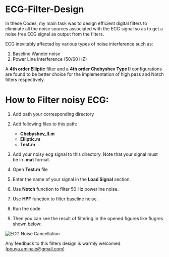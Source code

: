 # ECG-Filter-Design
In these Codes, my main task was to design efficient digital filters to eliminate all the noise sources associated with the ECG signal so as to get a noise free ECG signal as output from the filters.

ECG inevitably affected by various types of noise interference such as:

1. Baseline Wander noise
2. Power Line Interference (50/60 HZ)

A **4th order Elliptic** filter and a **4th order Chebyshev Type II** configurations are found to be better choice for the implementation of high pass and Notch filters respectively.

# How to Filter noisy ECG:
1. Add path your corresponding directory
2. Add following files to this path:
      * **Chebyshev_II.m**
      * **Elliptic.m**
      * **Test.m**
  
3. Add your noisy ecg signal to this directory. Note that your signal must be in **.mat** format.
4. Open **Test.m** file
5. Enter the name of your signal in the **Load Signal** section. 
6. Use **Notch** function to filter 50 Hz powerline noise.
7. Use **HPF** function to filter baseline noise.
8. Run the code
9. Then you can see the result of filtering in the opened figures like fiugres shown below:

![ECG Noise Cancellation]()



Any feedback to this filters design is warmly welcomed. (pouya.aminaie@gmail.com)


